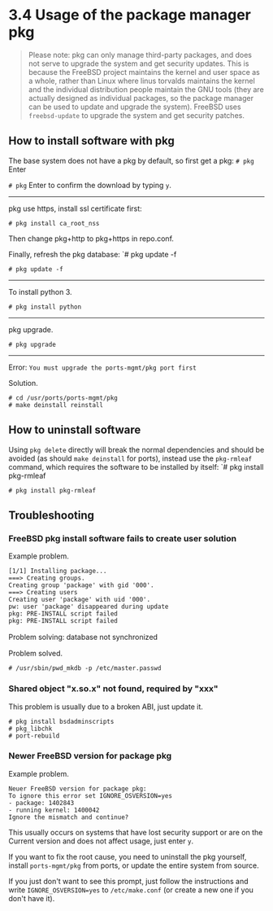 # 3.4 Usage of the package manager pkg

> Please note: pkg can only manage third-party packages, and does not serve to upgrade the system and get security updates. This is because the FreeBSD project maintains the kernel and user space as a whole, rather than Linux where linus torvalds maintains the kernel and the individual distribution people maintain the GNU tools (they are actually designed as individual packages, so the package manager can be used to update and upgrade the system). FreeBSD uses ` freebsd-update` to upgrade the system and get security patches.

## How to install software with pkg

The base system does not have a pkg by default, so first get a pkg: `# pkg` Enter

`# pkg` Enter to confirm the download by typing `y`.

---

pkg use https, install ssl certificate first: 

`# pkg install ca_root_nss`

Then change pkg+http to pkg+https in repo.conf.

Finally, refresh the pkg database: `# pkg update -f

`# pkg update -f`

---

To install python 3.

`# pkg install python`

---

pkg upgrade.

`# pkg upgrade`

---

Error: ``You must upgrade the ports-mgmt/pkg port first``

Solution.

```
# cd /usr/ports/ports-mgmt/pkg
# make deinstall reinstall
```

## How to uninstall software

Using `pkg delete` directly will break the normal dependencies and should be avoided (as should `make deinstall` for ports), instead use the `pkg-rmleaf` command, which requires the software to be installed by itself: `# pkg install pkg-rmleaf

`# pkg install pkg-rmleaf`

## Troubleshooting

### FreeBSD pkg install software fails to create user solution

Example problem.

```
[1/1] Installing package...
===> Creating groups.
Creating group 'package' with gid '000'.
===> Creating users
Creating user 'package' with uid '000'.
pw: user 'package' disappeared during update
pkg: PRE-INSTALL script failed
pkg: PRE-INSTALL script failed
```

Problem solving: database not synchronized 　　

Problem solved.

```
# /usr/sbin/pwd_mkdb -p /etc/master.passwd
```

### Shared object "x.so.x" not found, required by "xxx"

This problem is usually due to a broken ABI, just update it.

```
# pkg install bsdadminscripts
# pkg_libchk
# port-rebuild
```

### Newer FreeBSD version for package pkg

Example problem.

```
Neuer FreeBSD version for package pkg:
To ignore this error set IGNORE_OSVERSION=yes
- package: 1402843
- running kernel: 1400042
Ignore the mismatch and continue?
```

This usually occurs on systems that have lost security support or are on the Current version and does not affect usage, just enter ``y``.

If you want to fix the root cause, you need to uninstall the pkg yourself, install `ports-mgmt/pkg` from ports, or update the entire system from source.

If you just don't want to see this prompt, just follow the instructions and write `IGNORE_OSVERSION=yes` to `/etc/make.conf` (or create a new one if you don't have it).
